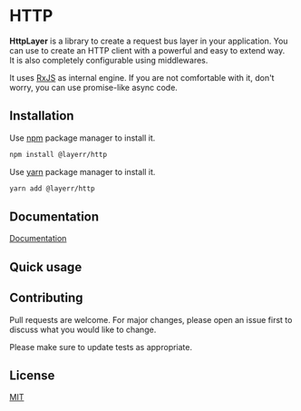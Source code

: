 
# HTTP

**HttpLayer** is a library to create a request bus layer in your application. You can use
to create an HTTP client with a powerful and easy to extend way. \
It is also completely configurable using middlewares.

It uses [RxJS](https://github.com/ReactiveX/RxJS) as internal engine. If you are not
comfortable with it, don't worry, you can use promise-like async code.

## Installation

Use [npm](https://www.npmjs.com/) package manager to install it.

```bash
npm install @layerr/http
```

Use [yarn](https://yarnpkg.com/) package manager to install it.
```bash
yarn add @layerr/http
```

## Documentation

[Documentation](https://tafax.gitbook.io/layerr/http/getting-started)

## Quick usage

## Contributing
Pull requests are welcome. For major changes, please open an issue first to discuss what you would like to change.

Please make sure to update tests as appropriate.

## License
[MIT](https://choosealicense.com/licenses/mit/)
